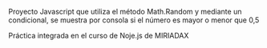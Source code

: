 Proyecto Javascript que utiliza el método Math.Random 
y mediante un condicional, se muestra por consola si el número es mayor o menor que 0,5

Práctica integrada en el curso de Noje.js de MIRIADAX